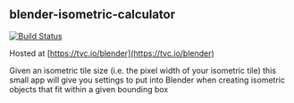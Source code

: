 ## blender-isometric-calculator

[![Build Status](https://travis-ci.org/tomverran/blender-isometric-calculator.svg?branch=master)](https://travis-ci.org/tomverran/blender-isometric-calculator)

Hosted at [https://tvc.io/blender](https://tvc.io/blender)

Given an isometric tile size (i.e. the pixel width of your isometric tile) this small app will give you settings to put 
into Blender when creating isometric objects that fit within a given bounding box
